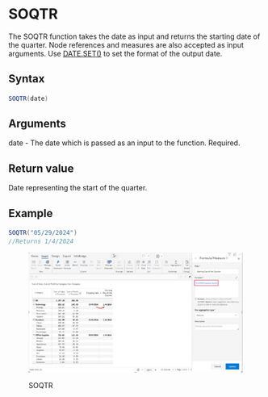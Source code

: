 # SOQTR

The SOQTR function takes the date as input and returns the starting date of the quarter. Node references and measures are also accepted as input arguments. Use [DATE.SET()](https://docs.inforiver.com/\~/changes/mS6jwvARNLHpKqBa4cT9/formula-syntax/date-functions/date.set) to set the format of the output date.

## Syntax <a href="#syntax" id="syntax"></a>

```java
SOQTR(date)
```

## Arguments <a href="#arguments" id="arguments"></a>

date - The date which is passed as an input to the function. Required.

## Return value <a href="#return-value" id="return-value"></a>

Date representing the start of the quarter.

## Example <a href="#example" id="example"></a>

```java
SOQTR("05/29/2024")
//Returns 1/4/2024
```

<figure><img src="../../.gitbook/assets/image (3) (1) (3).png" alt=""><figcaption><p>SOQTR</p></figcaption></figure>
